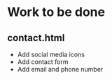 # Work to be done

## contact.html

* Add social media icons
* Add contact form
* Add email and phone number

